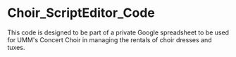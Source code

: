 # Choir_ScriptEditor_Code

This code is designed to be part of a private Google spreadsheet to be used for UMM's Concert Choir in managing the rentals of choir dresses and tuxes.

